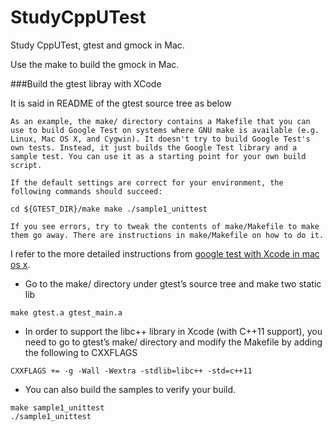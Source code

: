 StudyCppUTest
=============

Study CppUTest, gtest and gmock in Mac.

Use the make to build the gmock in Mac.

###Build the gtest libray with XCode
  
It is said in README of the gtest source tree as below

```
As an example, the make/ directory contains a Makefile that you can use to build Google Test on systems where GNU make is available (e.g. Linux, Mac OS X, and Cygwin). It doesn't try to build Google Test's own tests. Instead, it just builds the Google Test library and a sample test. You can use it as a starting point for your own build script.

If the default settings are correct for your environment, the following commands should succeed:

cd ${GTEST_DIR}/make make ./sample1_unittest

If you see errors, try to tweak the contents of make/Makefile to make them go away. There are instructions in make/Makefile on how to do it.
```

I refer to the more detailed instructions from [google test with Xcode in mac os x](http://dennycd.me/google-test-xcode-mac-osx).

- Go to the make/ directory under gtest’s source tree and make two static lib

```
make gtest.a gtest_main.a
```

- In order to support the libc++ library in Xcode (with C++11 support), you need to go to gtest’s make/ directory and modify the Makefile by adding the following to CXXFLAGS

```
CXXFLAGS += -g -Wall -Wextra -stdlib=libc++ -std=c++11
```
- You can also build the samples to verify your build.

```
make sample1_unittest
./sample1_unittest
```
